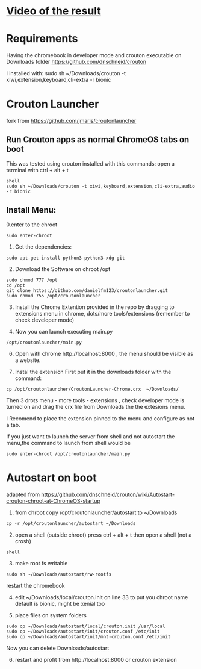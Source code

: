 # [Video of the result](https://www.youtube.com/watch?v=z-rkn5SXD4k)

# Requirements

Having the chromebook in developer mode and crouton executable on Downloads folder https://github.com/dnschneid/crouton

I installed with: sudo sh ~/Downloads/crouton -t xiwi,extension,keyboard,cli-extra -r bionic

# Crouton Launcher

fork from https://github.com/jmaris/croutonlauncher

## Run Crouton apps as normal ChromeOS tabs on boot

This was tested using crouton installed with this commands:
open a terminal with ctrl + alt + t
```
shell
sudo sh ~/Downloads/crouton -t xiwi,keyboard,extension,cli-extra,audio -r bionic
```

## Install Menu:

0.enter to the chroot
```
sudo enter-chroot
```

1. Get the dependencies:
```
sudo apt-get install python3 python3-xdg git
```
2. Download the Software on chroot /opt
```
sudo chmod 777 /opt
cd /opt
git clone https://github.com/danielfm123/croutonlauncher.git
sudo chmod 755 /opt/croutonlauncher
```
3. Install the Chrome Extention provided in the repo by dragging to extensions menu in chrome, dots/more tools/extensions (remember to check developer mode)

4. Now you can launch executing main.py
```
/opt/croutonlauncher/main.py
```

6. Open with chrome http://localhost:8000 , the menu should be visible as a website.

7. Instal the extension
First put it in the downloads folder with the command:
```
cp /opt/croutonlauncher/CroutonLauncher-Chrome.crx  ~/Downloads/
```
Then 3 drots menu - more tools - extensions , check developer mode is turned on and drag the crx file from Downloads the the extesions menu.

I Recomend to place the extension pinned to the menu and configure as not a tab.

If you just want to launch the server from shell and not autostart the menu,the command to launch from shell would be
```
sudo enter-chroot /opt/croutonlauncher/main.py
```

# Autostart on boot
 
adapted from https://github.com/dnschneid/crouton/wiki/Autostart-crouton-chroot-at-ChromeOS-startup

1. from chroot copy /opt/croutonlauncher/autostart to ~/Downloads
```
cp -r /opt/croutonlauncher/autostart ~/Downloads
```
2. open a shell (outside chroot)
press ctrl + alt + t then open a shell (not a crosh)
```
shell
```

3. make root fs writable
```
sudo sh ~/Downloads/autostart/rw-rootfs
```
restart the chromebook

4. edit ~/Downloads/local/crouton.init on line 33 to put you chroot name
default is bionic, might be xenial too

5. place files on system folders
```
sudo cp ~/Downloads/autostart/local/crouton.init /usr/local
sudo cp ~/Downloads/autostart/init/crouton.conf /etc/init
sudo cp ~/Downloads/autostart/init/mnt-crouton.conf /etc/init
```
Now you can delete Downloads/autostart

6. restart and profit from http://localhost:8000 or crouton extension
